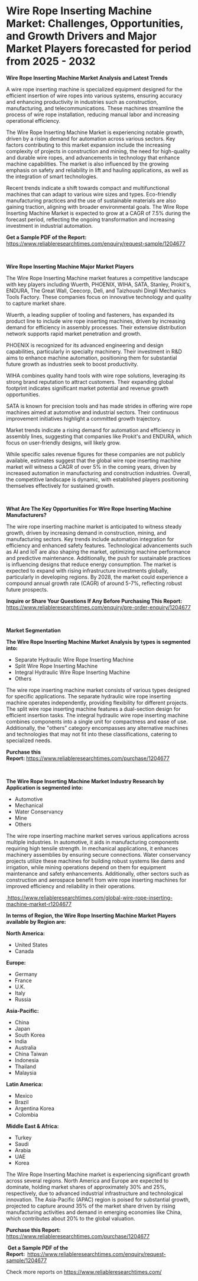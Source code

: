 <p><h1>Wire Rope Inserting Machine Market: Challenges, Opportunities, and Growth Drivers and Major Market Players forecasted for period from 2025 - 2032</h1></p><p><strong>Wire Rope Inserting Machine Market Analysis and Latest Trends</strong></p>
<p><p>A wire rope inserting machine is specialized equipment designed for the efficient insertion of wire ropes into various systems, ensuring accuracy and enhancing productivity in industries such as construction, manufacturing, and telecommunications. These machines streamline the process of wire rope installation, reducing manual labor and increasing operational efficiency.</p><p>The Wire Rope Inserting Machine Market is experiencing notable growth, driven by a rising demand for automation across various sectors. Key factors contributing to this market expansion include the increasing complexity of projects in construction and mining, the need for high-quality and durable wire ropes, and advancements in technology that enhance machine capabilities. The market is also influenced by the growing emphasis on safety and reliability in lift and hauling applications, as well as the integration of smart technologies.</p><p>Recent trends indicate a shift towards compact and multifunctional machines that can adapt to various wire sizes and types. Eco-friendly manufacturing practices and the use of sustainable materials are also gaining traction, aligning with broader environmental goals. The Wire Rope Inserting Machine Market is expected to grow at a CAGR of 7.5% during the forecast period, reflecting the ongoing transformation and increasing investment in industrial automation.</p></p>
<p><strong>Get a Sample PDF of the Report:&nbsp;</strong> <a href="https://www.reliableresearchtimes.com/enquiry/request-sample/1204677?utm_campaign=3518&utm_medium=2&utm_source=Github&utm_content=ia&utm_term=26032025&utm_id=wire-rope-inserting-machine">https://www.reliableresearchtimes.com/enquiry/request-sample/1204677</a></p>
<p>&nbsp;</p>
<p><strong>Wire Rope Inserting Machine Major Market Players</strong></p>
<p><p>The Wire Rope Inserting Machine market features a competitive landscape with key players including Wuerth, PHOENIX, WIHA, SATA, Stanley, Prokit's, ENDURA, The Great Wall, Ceecorp, Deli, and Taizhoushi Dingli Mechanics Tools Factory. These companies focus on innovative technology and quality to capture market share.</p><p>Wuerth, a leading supplier of tooling and fasteners, has expanded its product line to include wire rope inserting machines, driven by increasing demand for efficiency in assembly processes. Their extensive distribution network supports rapid market penetration and growth.</p><p>PHOENIX is recognized for its advanced engineering and design capabilities, particularly in specialty machinery. Their investment in R&D aims to enhance machine automation, positioning them for substantial future growth as industries seek to boost productivity.</p><p>WIHA combines quality hand tools with wire rope solutions, leveraging its strong brand reputation to attract customers. Their expanding global footprint indicates significant market potential and revenue growth opportunities.</p><p>SATA is known for precision tools and has made strides in offering wire rope machines aimed at automotive and industrial sectors. Their continuous improvement initiatives highlight a committed growth trajectory.</p><p>Market trends indicate a rising demand for automation and efficiency in assembly lines, suggesting that companies like Prokit's and ENDURA, which focus on user-friendly designs, will likely grow.</p><p>While specific sales revenue figures for these companies are not publicly available, estimates suggest that the global wire rope inserting machine market will witness a CAGR of over 5% in the coming years, driven by increased automation in manufacturing and construction industries. Overall, the competitive landscape is dynamic, with established players positioning themselves effectively for sustained growth.</p></p>
<p>&nbsp;</p>
<p><strong>What Are The Key Opportunities For Wire Rope Inserting Machine Manufacturers?</strong></p>
<p><p>The wire rope inserting machine market is anticipated to witness steady growth, driven by increasing demand in construction, mining, and manufacturing sectors. Key trends include automation integration for efficiency and enhanced safety features. Technological advancements such as AI and IoT are also shaping the market, optimizing machine performance and predictive maintenance. Additionally, the push for sustainable practices is influencing designs that reduce energy consumption. The market is expected to expand with rising infrastructure investments globally, particularly in developing regions. By 2028, the market could experience a compound annual growth rate (CAGR) of around 5-7%, reflecting robust future prospects.</p></p>
<p><strong>Inquire or Share Your Questions If Any Before Purchasing This Report:</strong> <a href="https://www.reliableresearchtimes.com/enquiry/pre-order-enquiry/1204677?utm_campaign=3518&utm_medium=2&utm_source=Github&utm_content=ia&utm_term=26032025&utm_id=wire-rope-inserting-machine">https://www.reliableresearchtimes.com/enquiry/pre-order-enquiry/1204677</a></p>
<p>&nbsp;</p>
<p><strong>Market Segmentation</strong></p>
<p><strong>The Wire Rope Inserting Machine Market Analysis by types is segmented into:</strong></p>
<p><ul><li>Separate Hydraulic Wire Rope Inserting Machine</li><li>Split Wire Rope Inserting Machine</li><li>Integral Hydraulic Wire Rope Inserting Machine</li><li>Others</li></ul></p>
<p><p>The wire rope inserting machine market consists of various types designed for specific applications. The separate hydraulic wire rope inserting machine operates independently, providing flexibility for different projects. The split wire rope inserting machine features a dual-section design for efficient insertion tasks. The integral hydraulic wire rope inserting machine combines components into a single unit for compactness and ease of use. Additionally, the "others" category encompasses any alternative machines and technologies that may not fit into these classifications, catering to specialized needs.</p></p>
<p><strong>Purchase this Report:&nbsp;</strong><a href="https://www.reliableresearchtimes.com/purchase/1204677?utm_campaign=3518&utm_medium=2&utm_source=Github&utm_content=ia&utm_term=26032025&utm_id=wire-rope-inserting-machine">https://www.reliableresearchtimes.com/purchase/1204677</a></p>
<p>&nbsp;</p>
<p><strong>The Wire Rope Inserting Machine Market Industry Research by Application is segmented into:</strong></p>
<p><ul><li>Automotive</li><li>Mechanical</li><li>Water Conservancy</li><li>Mine</li><li>Others</li></ul></p>
<p><p>The wire rope inserting machine market serves various applications across multiple industries. In automotive, it aids in manufacturing components requiring high tensile strength. In mechanical applications, it enhances machinery assemblies by ensuring secure connections. Water conservancy projects utilize these machines for building robust systems like dams and irrigation, while mining operations depend on them for equipment maintenance and safety enhancements. Additionally, other sectors such as construction and aerospace benefit from wire rope inserting machines for improved efficiency and reliability in their operations.</p></p>
<p><a href="https://www.reliableresearchtimes.com/global-wire-rope-inserting-machine-market-r1204677?utm_campaign=3518&utm_medium=2&utm_source=Github&utm_content=ia&utm_term=26032025&utm_id=wire-rope-inserting-machine">&nbsp;https://www.reliableresearchtimes.com/global-wire-rope-inserting-machine-market-r1204677</a></p>
<p><strong>In terms of Region, the Wire Rope Inserting Machine Market Players available by Region are:</strong></p>
<p>
    <p> <strong> North America: </strong>
        <ul>
            <li>United States</li>
            <li>Canada</li>
        </ul>
        </p> 
    <p> <strong> Europe: </strong>
        <ul>
            <li>Germany</li>
            <li>France</li>
            <li>U.K.</li>
            <li>Italy</li>
            <li>Russia</li>
        </ul>
        </p> 
    <p> <strong> Asia-Pacific: </strong>
        <ul>
            <li>China</li>
            <li>Japan</li>
            <li>South Korea</li>
            <li>India</li>
            <li>Australia</li>
            <li>China Taiwan</li>
            <li>Indonesia</li>
            <li>Thailand</li>
            <li>Malaysia</li>
        </ul>
        </p> 
    <p> <strong> Latin America: </strong>
        <ul>
            <li>Mexico</li>
            <li>Brazil</li>
            <li>Argentina Korea</li>
            <li>Colombia</li>
        </ul>
        </p> 
    <p> <strong> Middle East & Africa: </strong>
        <ul>
            <li>Turkey</li>
            <li>Saudi</li>
            <li>Arabia</li>
            <li>UAE</li>
            <li>Korea</li>
        </ul>
    </p>
    </p>
<p><p>The Wire Rope Inserting Machine market is experiencing significant growth across several regions. North America and Europe are expected to dominate, holding market shares of approximately 30% and 25%, respectively, due to advanced industrial infrastructure and technological innovation. The Asia-Pacific (APAC) region is poised for substantial growth, projected to capture around 35% of the market share driven by rising manufacturing activities and demand in emerging economies like China, which contributes about 20% to the global valuation.</p></p>
<p><strong>Purchase this Report: </strong><a href="https://www.reliableresearchtimes.com/purchase/1204677?utm_campaign=3518&utm_medium=2&utm_source=Github&utm_content=ia&utm_term=26032025&utm_id=wire-rope-inserting-machine">https://www.reliableresearchtimes.com/purchase/1204677</a></p>
<p>&nbsp;<strong>Get a Sample PDF of the Report:&nbsp;&nbsp;</strong><a href="https://www.reliableresearchtimes.com/enquiry/request-sample/1204677?utm_campaign=3518&utm_medium=2&utm_source=Github&utm_content=ia&utm_term=26032025&utm_id=wire-rope-inserting-machine">https://www.reliableresearchtimes.com/enquiry/request-sample/1204677</a></p>
<p><strong></strong></p>
<p>Check more reports on <a href="https://www.reliableresearchtimes.com/?utm_campaign=3518&utm_medium=2&utm_source=Github&utm_content=ia&utm_term=26032025&utm_id=wire-rope-inserting-machine">https://www.reliableresearchtimes.com/</a></p>
